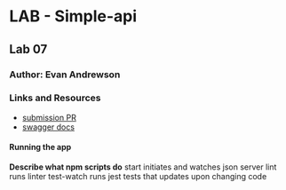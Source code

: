 # LAB - Simple-api

## Lab 07

### Author: Evan Andrewson

### Links and Resources
* [submission PR](https://github.com/evanandrewson-401-advanced-javascript/lab-03/pull/2)
* [swagger docs](https://app.swaggerhub.com/apis/EvanAndrewson1/simple-api/0.1#trial)

#### Running the app

**Describe what npm scripts do**
start
    initiates and watches json server
lint
    runs linter
test-watch
    runs jest tests that updates upon changing code
